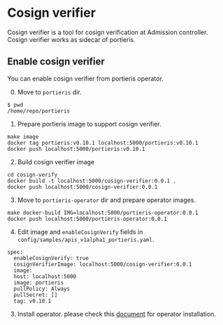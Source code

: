 # Cosign verifier 
Cosign verifier is a tool for cosign verification at Admission controller.  
Cosign verifier works as sidecar of portieris.

## Enable cosign verifier
You can enable cosign verifier from portieris operator.

0. Move to `portieris` dir.
```
$ pwd
/home/repo/portieris
```
1. Prepare portieris image to support cosign verifier.
```
make image
docker tag portieris:v0.10.1 localhost:5000/portieris:v0.10.1
docker push localhost:5000/portieris:v0.10.1
```
2. Build cosign verifier image
```
cd cosign-verify
docker build -t localhost:5000/cosign-verifier:0.0.1 .
docker push localhost:5000/cosign-verifier:0.0.1
```
3.  Move to `portieris-operator` dir and prepare operator images.
```
make docker-build IMG=localhost:5000/portieris-operator:0.0.1
docker push localhost:5000/portieris-operator:0.0.1
```
4. Edit image and `enableCosignVerify` fields in `config/samples/apis_v1alpha1_portieris.yaml`.
```
spec:
  enableCosignVerify: true
  cosignVerifierImage: localhost:5000/cosign-verifier:0.0.1
  image:
  host: localhost:5000
  image: portieris
  pullPolicy: Always
  pullSecret: []
  tag: v0.10.1
```
3. Install operator. please check this [document](https://github.com/rurikudo/portieris/blob/master/portieris-operator/README.md) for operator installation.